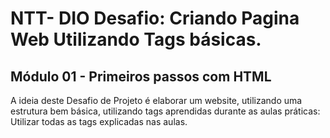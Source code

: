 # NTT- DIO Desafio: Criando Pagina Web Utilizando Tags básicas.
## Módulo 01 - Primeiros passos com HTML
A ideia deste Desafio de Projeto é elaborar um website, utilizando uma estrutura bem básica, utilizando tags aprendidas durante as aulas práticas:
Utilizar todas as tags explicadas nas aulas.
